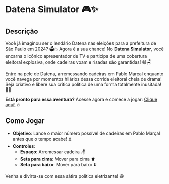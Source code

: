 # Datena Simulator 🎮✨

## Descrição

Você já imaginou ser o lendário Datena nas eleições para a prefeitura de São Paulo em 2024? 🗳️💥 Agora é a sua chance! No **Datena Simulator**, você encarna o icônico apresentador de TV e participa de uma cobertura eleitoral explosiva, onde cadeiras voam e risadas são garantidas! 😄🪑

Entre na pele de Datena, arremessando cadeiras em Pablo Marçal enquanto você navega por momentos hilários dessa corrida eleitoral cheia de drama! Seja criativo e libere sua crítica política de uma forma totalmente inusitada! 🎉😎

**Está pronto para essa aventura?** Acesse agora e comece a jogar: [Clique aqui!](https://lim571.github.io/Datena_Simulator/) 🔥

## Como Jogar

- **Objetivo**: Lance o maior número possível de cadeiras em Pablo Marçal antes que o tempo acabe! ⏳
- **Controles**:
  - **Espaço**: Arremessar cadeira 🪑
  - **Seta para cima**: Mover para cima ⬆️
  - **Seta para baixo**: Mover para baixo ⬇️

Venha e divirta-se com essa sátira política eletrizante! 😆
